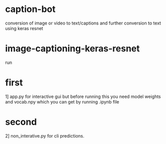 # caption-bot
conversion of image or video to text/captions and further conversion to text using keras resnet

# image-captioning-keras-resnet
run 
<br>

<h1> first </h1>
1] app.py for interactive gui but before running this you need model weights and vocab.npy which you can get by running .ipynb file 

<h1> second </h1>
2] non_interative.py for cli predictions.




